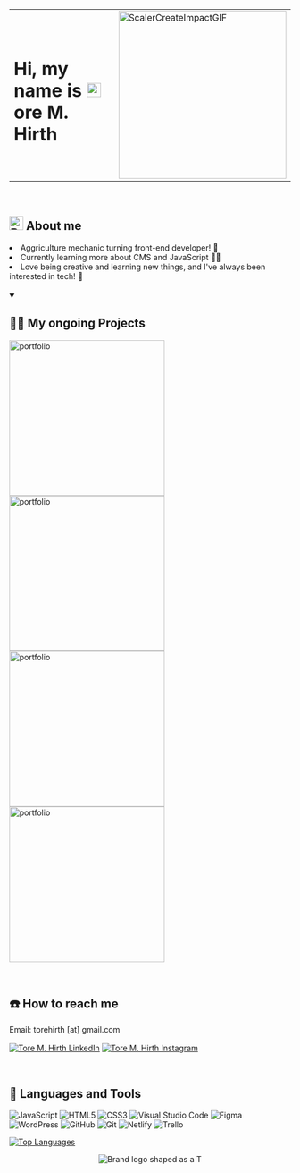 <table>
  <tr>
    <td>
      <h1>Hi, my name is <img style="width: 25px;" src="https://github.com/user-attachments/assets/e2d941bb-6c1a-42df-bd75-bca7cbff2bbe" alt="Brand logo shaped as a T" />ore M. Hirth</h1>
    </td>
    <td>
      <img src="https://github.com/user-attachments/assets/d9579cd9-1f35-4f94-9ad9-573ba907b398" alt="ScalerCreateImpactGIF" style="width: 300px;">
    </td>
  </tr>
</table>

<br/>

<!-- About me -->
<h2 align="left"><img style="width: 25px;" src="https://github.com/user-attachments/assets/e2d941bb-6c1a-42df-bd75-bca7cbff2bbe" alt="Brand logo shaped as a T" />  About me</h2>
<li align="left">Aggriculture mechanic turning front-end developer! 🚀</li>
<li align="left">Currently learning more about CMS and JavaScript 🧑‍💻</li>
<li align="left">Love being creative and learning new things, and I've always been interested in tech! 🎨</li>

<br/>

<!-- Ongoing projects -->
<details open> 
  <summary><h2>👨‍💻 My ongoing Projects</h2></summary>  
<p align="left">
<a href="https://github.com/Torehirth/portfolio"><img width="278" src="https://DenverCoder1-github-readme-stats.vercel.app/api/pin/?username=Torehirth&repo=portfolio&theme=react&bg_color=0d1117&title_color=F22C50&hide_border=false&border_color=30363d&icon_color=e6edf3&show_icons=true" alt="portfolio"></a>
<a href="https://github.com/Torehirth/out-n-about"><img width="278" src="https://DenverCoder1-github-readme-stats.vercel.app/api/pin/?username=Torehirth&repo=out-n-about&theme=react&bg_color=0d1117&title_color=F22C50&hide_border=false&border_color=30363d&icon_color=e6edf3&show_icons=true" alt="portfolio"></a>
<a href="https://github.com/Torehirth/Rainy-Days"><img width="278" src="https://DenverCoder1-github-readme-stats.vercel.app/api/pin/?username=Torehirth&repo=Rainy-Days&theme=react&bg_color=0d1117&title_color=F22C50&hide_border=false&border_color=30363d&icon_color=e6edf3&show_icons=true" alt="portfolio"></a>
<a href="https://github.com/Torehirth/Semester-Project-1"><img width="278" src="https://DenverCoder1-github-readme-stats.vercel.app/api/pin/?username=Torehirth&repo=Semester-Project-1&theme=react&bg_color=0d1117&title_color=F22C50&hide_border=false&border_color=30363d&icon_color=e6edf3&show_icons=true" alt="portfolio"></a>
</p>
</details>

<br/>

<!-- Contact information -->
<h2 align="left">☎️ How to reach me</h2>
<p>Email: torehirth [at] gmail.com</p>
<p align="left">
  <a href="https://www.linkedin.com/in/torehirth/" target="blank"><img align="center" src="https://img.shields.io/badge/Linkedin-212121?style=for-the-badge&logo=linkedin&logoColor=blue" alt="Tore M. Hirth LinkedIn"  /></a>
  <a href="https://instagram.com/torehirth" target="blank"><img align="center" src="https://img.shields.io/badge/Instagram-212121.svg?style=for-the-badge&logo=instagram&logoColor=8a49a1" alt="Tore M. Hirth Instagram"  /></a>
</p>

<br/>

<!-- Programming languages and tools -->
<h2 align="left">💾 Languages and Tools</h2>
<!-- Program icons -->
<p align="left">
<img src="https://img.shields.io/badge/JavaScript-212121.svg?style=for-the-badge&logo=javascript&logoColor=%23F7DF1E" alt="JavaScript">
<img src="https://img.shields.io/badge/HTML5-212121.svg?style=for-the-badge&logo=html5&logoColor=%23E34F26" alt="HTML5">
<img src="https://img.shields.io/badge/CSS3-212121.svg?style=for-the-badge&logo=css3&logoColor=%231572B6" alt="CSS3">
<img src="https://img.shields.io/badge/Visual%20Studio%20Code-212121.svg?style=for-the-badge&logo=visual-studio-code&logoColor=%23007ACC" alt="Visual Studio Code">
<img src="https://img.shields.io/badge/Figma-212121.svg?style=for-the-badge&logo=figma&logoColor=%23F24E1E" alt="Figma">
<img src="https://img.shields.io/badge/WordPress-212121.svg?style=for-the-badge&logo=WordPress&logoColor=%23117AC9" alt="WordPress">
<img src="https://img.shields.io/badge/GitHub-212121.svg?style=for-the-badge&logo=github&logoColor=white" alt="GitHub">
<img src="https://img.shields.io/badge/Git-212121.svg?style=for-the-badge&logo=git&logoColor=%23F05032" alt="Git">
<img src="https://img.shields.io/badge/Netlify-212121.svg?style=for-the-badge&logo=netlify&logoColor=%2300C7B7" alt="Netlify">
<img src="https://img.shields.io/badge/Trello-212121.svg?style=for-the-badge&logo=trello&logoColor=%230075B7" alt="Trello">
</p>

<!-- Most used languages -->
<a href="https://github.com/torehirth" align="left"><img src="https://github-readme-stats.vercel.app/api/top-langs/?username=torehirth&langs_count=10&title_color=e6edf3&text_color=e6edf3&icon_color=e6edf3&bg_color=0d1117&hide_border=false&border_color=30363d&locale=en&custom_title=Most%20%used" alt="Top Languages" /></a>

<!-- Logo -->
<p align="center">
  <img align="center" src="https://github.com/user-attachments/assets/e2d941bb-6c1a-42df-bd75-bca7cbff2bbe" alt="Brand logo shaped as a T" />
</p>


<!--
<h3>Visitors:</h3>

![Visitor Count](https://profile-counter.glitch.me/Torehirth/count.svg)
-->
